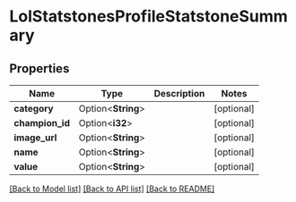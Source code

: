 # LolStatstonesProfileStatstoneSummary

## Properties

Name | Type | Description | Notes
------------ | ------------- | ------------- | -------------
**category** | Option<**String**> |  | [optional]
**champion_id** | Option<**i32**> |  | [optional]
**image_url** | Option<**String**> |  | [optional]
**name** | Option<**String**> |  | [optional]
**value** | Option<**String**> |  | [optional]

[[Back to Model list]](../README.md#documentation-for-models) [[Back to API list]](../README.md#documentation-for-api-endpoints) [[Back to README]](../README.md)


